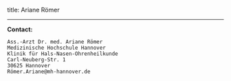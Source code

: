 title: Ariane Römer

 


***


**Contact:**

	Ass.-Arzt Dr. med. Ariane Römer
	Medizinische Hochschule Hannover
	Klinik für Hals-Nasen-Ohrenheilkunde
	Carl-Neuberg-Str. 1
	30625 Hannover
	Römer.Ariane@mh-hannover.de
